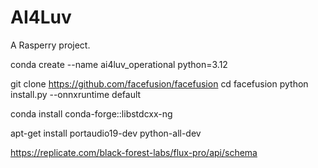 # AI4Luv
A Rasperry project.


conda create --name ai4luv_operational python=3.12

git clone https://github.com/facefusion/facefusion
cd facefusion
python install.py --onnxruntime default

conda install conda-forge::libstdcxx-ng

apt-get install portaudio19-dev python-all-dev

https://replicate.com/black-forest-labs/flux-pro/api/schema


